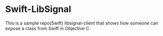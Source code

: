 # Swift-LibSignal
This is a sample repo(Swift) libsignal-client that shows how someone can expose a class from Swift in Objective C
